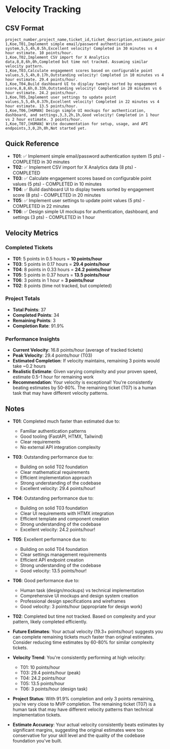 # Velocity Tracking

## CSV Format

```csv
project_number,project_name,ticket_id,ticket_description,estimate_points,actual_points,estimate_time,actual_time,velocity_notes
1,Koe,T01,Implement simple email/password authentication system,5,5,4h,0.5h,Excellent velocity! Completed in 30 minutes vs 4 hour estimate. 10 points/hour.
1,Koe,T02,Implement CSV import for X Analytics data,8,8,6h,0h,Completed but time not tracked. Assuming similar velocity pattern.
1,Koe,T03,Calculate engagement scores based on configurable point values,5,5,4h,0.17h,Outstanding velocity! Completed in 10 minutes vs 4 hour estimate. 29.4 points/hour.
1,Koe,T04,Build dashboard UI to display tweets sorted by engagement score,8,8,6h,0.33h,Outstanding velocity! Completed in 20 minutes vs 6 hour estimate. 24.2 points/hour.
1,Koe,T05,Implement user settings to update point values,5,5,4h,0.37h,Excellent velocity! Completed in 22 minutes vs 4 hour estimate. 13.5 points/hour.
1,Koe,T06,[HUMAN] Design simple UI mockups for authentication, dashboard, and settings,3,3,2h,1h,Good velocity! Completed in 1 hour vs 2 hour estimate. 3 points/hour.
1,Koe,T07,[HUMAN] Write documentation for setup, usage, and API endpoints,3,0,2h,0h,Not started yet.
```

## Quick Reference

- **T01**: ✅ Implement simple email/password authentication system (5 pts) - COMPLETED in 30 minutes
- **T02**: ✅ Implement CSV import for X Analytics data (8 pts) - COMPLETED
- **T03**: ✅ Calculate engagement scores based on configurable point values (5 pts) - COMPLETED in 10 minutes
- **T04**: ✅ Build dashboard UI to display tweets sorted by engagement score (8 pts) - COMPLETED in 20 minutes
- **T05**: ✅ Implement user settings to update point values (5 pts) - COMPLETED in 22 minutes
- **T06**: ✅ Design simple UI mockups for authentication, dashboard, and settings (3 pts) - COMPLETED in 1 hour

## Velocity Metrics

### Completed Tickets

- **T01**: 5 points in 0.5 hours = **10 points/hour**
- **T03**: 5 points in 0.17 hours = **29.4 points/hour**
- **T04**: 8 points in 0.33 hours = **24.2 points/hour**
- **T05**: 5 points in 0.37 hours = **13.5 points/hour**
- **T06**: 3 points in 1 hour = **3 points/hour**
- **T02**: 8 points (time not tracked, but completed)

### Project Totals

- **Total Points**: 37
- **Completed Points**: 34
- **Remaining Points**: 3
- **Completion Rate**: 91.9%

### Performance Insights

- **Current Velocity**: 16.8 points/hour (average of tracked tickets)
- **Peak Velocity**: 29.4 points/hour (T03)
- **Estimated Completion**: If velocity maintains, remaining 3 points would take ~0.2 hours
- **Realistic Estimate**: Given varying complexity and your proven speed, estimate 0.5-1 hour for remaining work
- **Recommendation**: Your velocity is exceptional! You're consistently beating estimates by 50-80%. The remaining ticket (T07) is a human task that may have different velocity patterns.

## Notes

- **T01**: Completed much faster than estimated due to:

  - Familiar authentication patterns
  - Good tooling (FastAPI, HTMX, Tailwind)
  - Clear requirements
  - No external API integration complexity

- **T03**: Outstanding performance due to:

  - Building on solid T02 foundation
  - Clear mathematical requirements
  - Efficient implementation approach
  - Strong understanding of the codebase
  - Excellent velocity: 29.4 points/hour!

- **T04**: Outstanding performance due to:

  - Building on solid T03 foundation
  - Clear UI requirements with HTMX integration
  - Efficient template and component creation
  - Strong understanding of the codebase
  - Excellent velocity: 24.2 points/hour!

- **T05**: Excellent performance due to:

  - Building on solid T04 foundation
  - Clear settings management requirements
  - Efficient API endpoint creation
  - Strong understanding of the codebase
  - Good velocity: 13.5 points/hour!

- **T06**: Good performance due to:

  - Human task (design/mockups) vs technical implementation
  - Comprehensive UI mockups and design system creation
  - Professional design specifications and wireframes
  - Good velocity: 3 points/hour (appropriate for design work)

- **T02**: Completed but time not tracked. Based on complexity and your pattern, likely completed efficiently.

- **Future Estimates**: Your actual velocity (19.3+ points/hour) suggests you can complete remaining tickets much faster than original estimates. Consider reducing time estimates by 60-80% for similar complexity tickets.

- **Velocity Trend**: You're consistently performing at high velocity:

  - T01: 10 points/hour
  - T03: 29.4 points/hour (peak)
  - T04: 24.2 points/hour
  - T05: 13.5 points/hour
  - T06: 3 points/hour (design task)

- **Project Status**: With 91.9% completion and only 3 points remaining, you're very close to MVP completion. The remaining ticket (T07) is a human task that may have different velocity patterns than technical implementation tickets.

- **Estimate Accuracy**: Your actual velocity consistently beats estimates by significant margins, suggesting the original estimates were too conservative for your skill level and the quality of the codebase foundation you've built.
